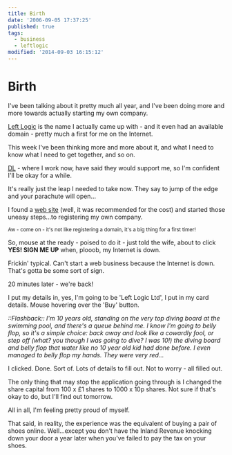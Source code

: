 ```yaml
---
title: Birth
date: '2006-09-05 17:37:25'
published: true
tags:
  - business
  - leftlogic
modified: '2014-09-03 16:15:12'
---
```

# Birth

I've been talking about it pretty much all year, and I've been doing more and more towards actually starting my own company.

[Left Logic](http://leftlogic.com) is the name I actually came up with - and it even had an available domain - pretty much a first for me on the Internet.


<!--more-->

This week I've been thinking more and more about it, and what I need to know what I need to get together, and so on.

<abbr title="Digital Look">[DL](http:///www.digitallook.com)</abbr> - where I work now, have said they would support me, so I'm confident I'll be okay for a while.

It's really just the leap I needed to take now.  They say to jump of the edge and your parachute will open...

I found a [web site](http://www.ukplc.net) (well, it was recommended for the cost) and started those uneasy steps...to registering my own company.

<small>Aw - come on - it's not like registering a domain, it's a big thing for a first timer!</small>

So, mouse at the ready - poised to do it - just told the wife, about to click **YES! SIGN ME UP** when, plooob, my Internet is down. 

Frickin' typical.  Can't start a web business because the Internet is down.  That's gotta be some sort of sign.

20 minutes later - we're back!  

I put my details in, yes, I'm going to be 'Left Logic Ltd', I put in my card details.  Mouse hovering over the 'Buy' button.

*::Flashback:: I'm 10 years old, standing on the very top diving board at the swimming pool, and there's a queue behind me.  I know I'm going to belly flop, so it's a simple choice: back away and look like a cowardly fool, or step off (what? you though I was going to dive?  I was 10!) the diving board and belly flop that water like no 10 year old kid had done before.  I even managed to belly flop my hands.  They were very red...*

I clicked.  Done.  Sort of.  Lots of details to fill out.  Not to worry - all filled out.

The only thing that may stop the application going through is I changed the share capital from 100 x £1 shares to 1000 x 10p shares.  Not sure if that's okay to do, but I'll find out tomorrow.

All in all, I'm feeling pretty proud of myself.  

That said, in reality, the experience was the equivalent of buying a pair of shoes online.  Well...except you don't have the Inland Revenue knocking down your door a year later when you've failed to pay the tax on your shoes.
